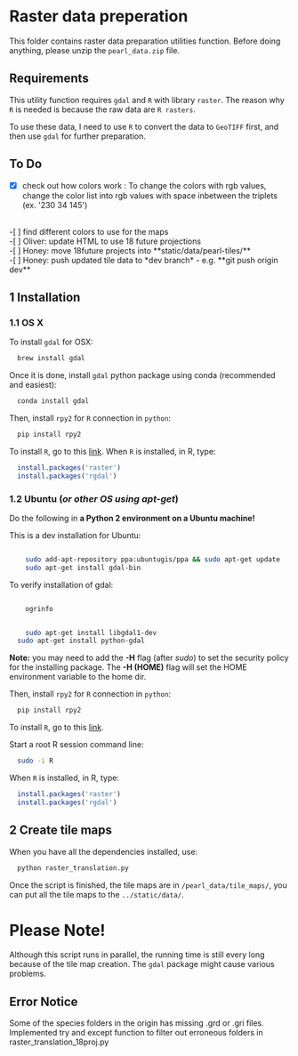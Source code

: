 # Raster data preperation

This folder contains raster data preparation utilities function. Before doing anything, please unzip the `pearl_data.zip` file.

## Requirements

This utility function requires `gdal` and `R` with library `raster`. The reason why `R` is needed is because the raw data are `R rasters`.

To use these data, I need to use `R` to convert the data to `GeoTIFF` first, and then use `gdal` for further preparation.

## To Do

-[x] check out how colors work :
	To change the colors with rgb values, change the color list into rgb values with space inbetween the triplets (ex. '230 34 145')
<br>
-[ ] find different colors to use for the maps <br>
-[ ] Oliver: update HTML to use 18 future projections <br>
-[ ] Honey: move 18future projects into **static/data/pearl-tiles/** <br>
-[ ] Honey: push updated tile data to *dev branch* - e.g. **git push origin dev**


## 1 Installation

### 1.1 OS X

To install `gdal` for OSX:

```bash
  brew install gdal
```

Once it is done, install `gdal` python package using conda (recommended and easiest):

```bash
  conda install gdal
```

Then, install `rpy2` for `R` connection in `python`:

```bash
  pip install rpy2
```

To install `R`, go to this [link](https://www.r-project.org/). When `R` is installed, in R, type:

```R
  install.packages('raster')
  install.packages('rgdal')
```

### 1.2 Ubuntu (*or other OS using apt-get*)

Do the following in **a Python 2 environment on a Ubuntu machine!**

This is a dev installation for Ubuntu:

```bash

	sudo add-apt-repository ppa:ubuntugis/ppa && sudo apt-get update
	sudo apt-get install gdal-bin

```

To verify installation of gdal:

```bash

	ogrinfo

```

```bash

	sudo apt-get install libgdal1-dev 
  sudo apt-get install python-gdal

```

**Note:** you may need to add the **-H** flag (after *sudo*) to set the security policy for the installing package. The **-H (HOME)** flag will set the HOME environment variable to the home dir.

Then, install `rpy2` for `R` connection in `python`:

```bash
  pip install rpy2
```

To install `R`, go to this [link](https://www.r-project.org/).

Start a root R session command line:

```bash
  sudo -i R
```

When `R` is installed, in R, type:

```R
  install.packages('raster')
  install.packages('rgdal')
```

## 2 Create tile maps

When you have all the dependencies installed, use:

```bash
  python raster_translation.py
```

Once the script is finished, the tile maps are in `/pearl_data/tile_maps/`, you can put all the tile maps to the `../static/data/`.

# Please Note!

Although this script runs in parallel, the running time is still every long because of the tile map creation. The `gdal` package might cause various problems.

## Error Notice
Some of the species folders in the origin has missing .grd or .gri files.
Implemented try and except function to filter out erroneous folders in raster_translation_18proj.py
